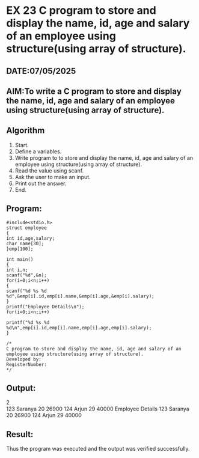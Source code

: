 # EX 23 C program to store and display the name, id, age and salary of an employee using structure(using array of structure).
## DATE:07/05/2025
## AIM:To write a C program to store and display the name, id, age and salary of an employee using structure(using array of structure).

## Algorithm
1. Start. 
2. Define a variables. 
3. Write program to to store and display the name, id, age and salary of an employee 
using structure(using array of structure). 
4. Read the value using scanf. 
5. Ask the user to make an input. 
6. Print out the answer. 
7. End.   

## Program:
```
#include<stdio.h> 
struct employee 
{ 
int id,age,salary; 
char name[30]; 
}emp[100];  
 
int main() 
{ 
int i,n; 
scanf("%d",&n); 
for(i=0;i<n;i++) 
{ 
scanf("%d %s %d %d",&emp[i].id,emp[i].name,&emp[i].age,&emp[i].salary); 
} 
printf("Employee Details\n"); 
for(i=0;i<n;i++) 
 
printf("%d %s %d %d\n",emp[i].id,emp[i].name,emp[i].age,emp[i].salary);
} 

/*
C program to store and display the name, id, age and salary of an employee using structure(using array of structure).
Developed by: 
RegisterNumber:  
*/
```

## Output:
2   
123 Saranya 20 26900
124 Arjun 29 40000
Employee Details
123 Saranya 20 26900
124 Arjun 29 40000


## Result:
Thus the program was executed and the output was verified successfully.
